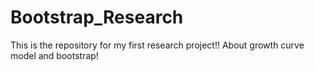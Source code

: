 # Bootstrap_Research

This is the repository for my first research project!! About growth curve model and bootstrap!
